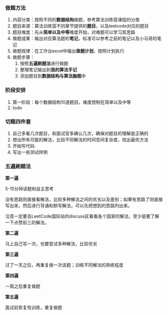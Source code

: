 ### 做题方法

1. 内容分类：按照不同的**数据结构**做题，参考算法训练营课程的分类
2. 题目来源：算法训练营不同章节提供的**题目**，以及leetcode对应的题目
3. 题目难度：先从**简单以及中等**难度开始，对难题可以学习其思路
4. 做题成果：输出对应算法题的**笔记**，标准可以参考之前的笔记以及小马哥的笔记
5. 做题规律：在工作台excel中输出**做题计划**，按照计划执行
6. 做题步骤：
   1. 按照**五遍刷题法**进行做题
   2. 整理笔记输出到**我的算法手记**
   3. 添加题目到**数据结构与算法脑图**中



### 阶段安排

1. 第一阶段：每个数据结构10道题目，难度控制在简单以及中等
2. todo



### 切题四件套

1. 自己多看几次题目，和面试官多确认几次，确保对题目的理解是正确的
2. 想出所有可能的解法，比较不同解法的时间空间复杂度，找出最优方法
3. 开始写代码
4. 写出一些测试样例



### **五遍刷题法**

**第一遍**

5-15分钟读题和自主思考

没有思路则直接看解法，比较多种解法之间的优劣以及差别；如果有思路了则直接写出来，然后进行背诵和默写解法，可以先把想到的思路列出来。

 注意一定要去LeetCode国际站的discuss区看看各个国家的解法，至少是要了解一下点赞前三的解法。



**第二遍**

马上自己写一次，也要尝试多种解法，比较优劣



**第三遍**

过了一天之后，再重复做一次该题；训练不同解法的熟练程度



**第四遍**

一周之后重复做题



**第五遍**

面试前恢复性训练，重复做题


